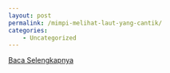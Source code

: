 ```yaml
---
layout: post
permalink: /mimpi-melihat-laut-yang-cantik/
categories:
    - Uncategorized
---
```


[Baca Selengkapnya](/02)
